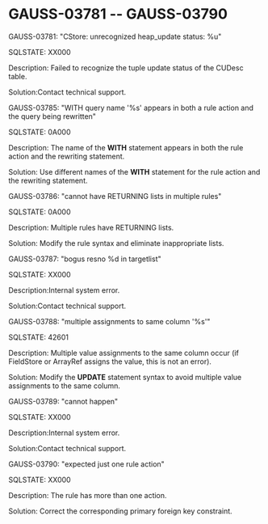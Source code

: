 # GAUSS-03781 -- GAUSS-03790<a name="EN-US_TOPIC_0302073299"></a>

GAUSS-03781: "CStore: unrecognized heap\_update status: %u"

SQLSTATE: XX000

Description: Failed to recognize the tuple update status of the CUDesc table.

Solution:Contact technical support.

GAUSS-03785: "WITH query name '%s' appears in both a rule action and the query being rewritten"

SQLSTATE: 0A000

Description: The name of the  **WITH**  statement appears in both the rule action and the rewriting statement.

Solution: Use different names of the  **WITH**  statement for the rule action and the rewriting statement.

GAUSS-03786: "cannot have RETURNING lists in multiple rules"

SQLSTATE: 0A000

Description: Multiple rules have RETURNING lists.

Solution: Modify the rule syntax and eliminate inappropriate lists.

GAUSS-03787: "bogus resno %d in targetlist"

SQLSTATE: XX000

Description:Internal system error.

Solution:Contact technical support.

GAUSS-03788: "multiple assignments to same column '%s'"

SQLSTATE: 42601

Description: Multiple value assignments to the same column occur \(if FieldStore or ArrayRef assigns the value, this is not an error\).

Solution: Modify the  **UPDATE**  statement syntax to avoid multiple value assignments to the same column.

GAUSS-03789: "cannot happen"

SQLSTATE: XX000

Description:Internal system error.

Solution:Contact technical support.

GAUSS-03790: "expected just one rule action"

SQLSTATE: XX000

Description: The rule has more than one action.

Solution: Correct the corresponding primary foreign key constraint.

